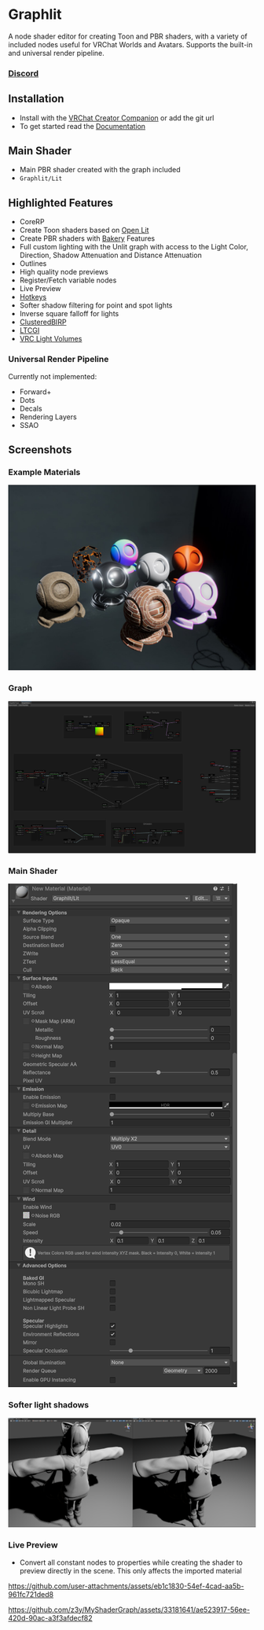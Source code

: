# Graphlit

A node shader editor for creating Toon and PBR shaders, with a variety of included nodes useful for VRChat Worlds and Avatars.
Supports the built-in and universal render pipeline.

### [Discord](https://discord.gg/bw46tKgRFT)

## Installation

- Install with the [VRChat Creator Companion](https://z3y.github.io/vpm-package-listing/) or add the git url
- To get started read the [Documentation](https://z3y.github.io/Graphlit)

## Main Shader

- Main PBR shader created with the graph included
- `Graphlit/Lit`

## Highlighted Features

- CoreRP
- Create Toon shaders based on [Open Lit](https://github.com/lilxyzw/OpenLit)
- Create PBR shaders with [Bakery](https://assetstore.unity.com/packages/tools/level-design/bakery-gpu-lightmapper-122218) Features
- Full custom lighting with the Unlit graph with access to the Light Color, Direction, Shadow Attenuation and Distance Attenuation
- Outlines
- High quality node previews
- Register/Fetch variable nodes
- Live Preview
- [Hotkeys](https://z3y.github.io/Graphlit/hotkeys)
- Softer shadow filtering for point and spot lights
- Inverse square falloff for lights
- [ClusteredBIRP](https://github.com/z3y/ClusteredBIRP)
- [LTCGI](https://github.com/PiMaker/ltcgi)
- [VRC Light Volumes](https://github.com/REDSIM/VRCLightVolumes)

### Universal Render Pipeline

Currently not implemented:

- Forward+
- Dots
- Decals
- Rendering Layers
- SSAO

## Screenshots

### Example Materials

![Image](/Docs~/public/shader-ball.jpg)

### Graph

![Image](/Docs~/public/Unity_iGcR8rpLM9.png)

### Main Shader

![Image](/Docs~/public/Unity_qOcvTvZ5FS.png)

### Softer light shadows

![Image](/Docs~/public/Unity_rQ4Jf1GE8o.png)

### Live Preview

- Convert all constant nodes to properties while creating the shader to preview directly in the scene. This only affects the imported material

https://github.com/user-attachments/assets/eb1c1830-54ef-4cad-aa5b-961fc721ded8

https://github.com/z3y/MyShaderGraph/assets/33181641/ae523917-56ee-420d-90ac-a3f3afdecf82
